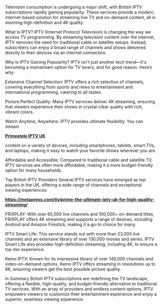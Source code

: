 Television consumption is undergoing a major shift, with British IPTV subscriptions rapidly gaining popularity. These services provide a modern, internet-based solution for streaming live TV and on-demand content, all in stunning high-definition and 4K quality.

What Is IPTV?
IPTV (Internet Protocol Television) is changing the way we access TV programming. By streaming television content over the internet, IPTV removes the need for traditional cable or satellite setups. Instead, subscribers can enjoy a broad range of channels and shows delivered directly to their devices via an internet connection.

Why Is IPTV Gaining Popularity?
IPTV isn’t just another tech trend—it's becoming a mainstream option for TV lovers, and for good reason. Here’s why:

Extensive Channel Selection: IPTV offers a rich selection of channels, covering everything from sports and news to entertainment and international programming, catering to all tastes.

Picture Perfect Quality: Many IPTV services deliver 4K streaming, ensuring that viewers experience their shows in crystal-clear quality with rich, vibrant colors.

Watch Anytime, Anywhere: IPTV provides ultimate flexibility. You can stream <p><strong><a href="https://metapress.com/tiviprime-the-ultimate-iptv-uk-for-high-quality-streaming/">Primestele IPTV UK</a></strong></p>
 content on a variety of devices, including smartphones, tablets, smart TVs, and laptops, making it easy to watch your favorite shows wherever you are.

Affordable and Accessible: Compared to traditional cable and satellite TV, IPTV services are often more affordable, making it a more budget-friendly option for many households.

Top British IPTV Providers
Several IPTV services have emerged as top players in the UK, offering a wide range of channels and exceptional viewing experiences: <p><strong><a href="https://metapress.com/tiviprime-the-ultimate-iptv-uk-for-high-quality-streaming/">https://metapress.com/tiviprime-the-ultimate-iptv-uk-for-high-quality-streaming/</a></strong></p>


FRIXPLAY: With over 65,000 live channels and 100,000+ on-demand titles, FRIXPLAY offers 4K streaming and supports a range of devices, including Android and Amazon Firestick, making it a go-to choice for many.

IPTV Smart Life: This service stands out with more than 23,000 live channels and an extensive library of over 130,000 movies and series. IPTV Smart Life also provides high-definition streaming, including 4K, to ensure a top-tier experience.

Kemo IPTV: Known for its impressive library of over 149,000 channels and video-on-demand options, Kemo IPTV offers streaming in resolutions up to 8K, ensuring viewers get the best possible picture quality.

In Summary
British IPTV subscriptions are redefining the TV landscape, offering a flexible, high-quality, and budget-friendly alternative to traditional TV services. With an array of providers and endless content options, IPTV empowers viewers to customize their entertainment experience and enjoy a superior, seamless viewing experience.

